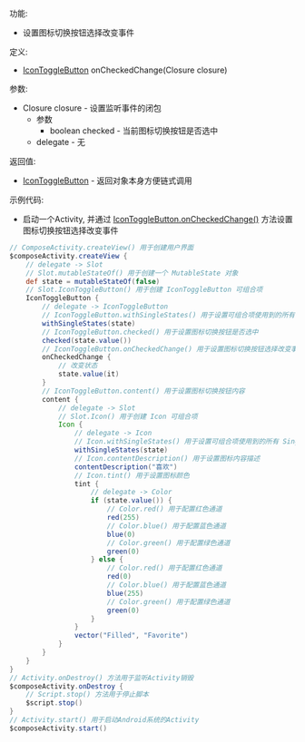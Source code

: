 功能:

+ 设置图标切换按钮选择改变事件

定义:

+ [IconToggleButton](/API/UI/Compose/Widget/IconToggleButton/README.md) onCheckedChange(Closure closure)

参数:

+ Closure closure - 设置监听事件的闭包
    + 参数
        + boolean checked - 当前图标切换按钮是否选中
    + delegate - 无

返回值:

+ [IconToggleButton](/API/UI/Compose/Widget/IconToggleButton/README.md) - 返回对象本身方便链式调用

示例代码:

+ 启动一个Activity,
  并通过 [IconToggleButton.onCheckedChange()](/API/UI/Compose/Widget/IconToggleButton/README.md?id=onCheckedChange)
  方法设置图标切换按钮选择改变事件

```groovy
// ComposeActivity.createView() 用于创建用户界面
$composeActivity.createView {
    // delegate -> Slot
    // Slot.mutableStateOf() 用于创建一个 MutableState 对象
    def state = mutableStateOf(false)
    // Slot.IconToggleButton() 用于创建 IconToggleButton 可组合项
    IconToggleButton {
        // delegate -> IconToggleButton
        // IconToggleButton.withSingleStates() 用于设置可组合项使用到的所有 SingleState
        withSingleStates(state)
        // IconToggleButton.checked() 用于设置图标切换按钮是否选中
        checked(state.value())
        // IconToggleButton.onCheckedChange() 用于设置图标切换按钮选择改变事件
        onCheckedChange {
            // 改变状态
            state.value(it)
        }
        // IconToggleButton.content() 用于设置图标切换按钮内容
        content {
            // delegate -> Slot
            // Slot.Icon() 用于创建 Icon 可组合项
            Icon {
                // delegate -> Icon
                // Icon.withSingleStates() 用于设置可组合项使用到的所有 SingleState
                withSingleStates(state)
                // Icon.contentDescription() 用于设置图标内容描述
                contentDescription("喜欢")
                // Icon.tint() 用于设置图标颜色
                tint {
                    // delegate -> Color
                    if (state.value()) {
                        // Color.red() 用于配置红色通道
                        red(255)
                        // Color.blue() 用于配置蓝色通道
                        blue(0)
                        // Color.green() 用于配置绿色通道
                        green(0)
                    } else {
                        // Color.red() 用于配置红色通道
                        red(0)
                        // Color.blue() 用于配置蓝色通道
                        blue(255)
                        // Color.green() 用于配置绿色通道
                        green(0)
                    }
                }
                vector("Filled", "Favorite")
            }
        }
    }
}
// Activity.onDestroy() 方法用于监听Activity销毁
$composeActivity.onDestroy {
    // Script.stop() 方法用于停止脚本
    $script.stop()
}
// Activity.start() 用于启动Android系统的Activity
$composeActivity.start()
```